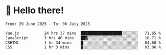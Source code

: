 # 👋 Hello there!

<!--START_SECTION:waka-->

```txt
From: 29 June 2025 - To: 06 July 2025

Vue.js           24 hrs 37 mins  ██████████████████░░░░░░░   71.65 %
JavaScript       3 hrs 40 mins   ██▓░░░░░░░░░░░░░░░░░░░░░░   10.71 %
CSHTML           1 hr 34 mins    █░░░░░░░░░░░░░░░░░░░░░░░░   04.60 %
CSS              1 hr 3 mins     ▓░░░░░░░░░░░░░░░░░░░░░░░░   03.06 %
```

<!--END_SECTION:waka-->
